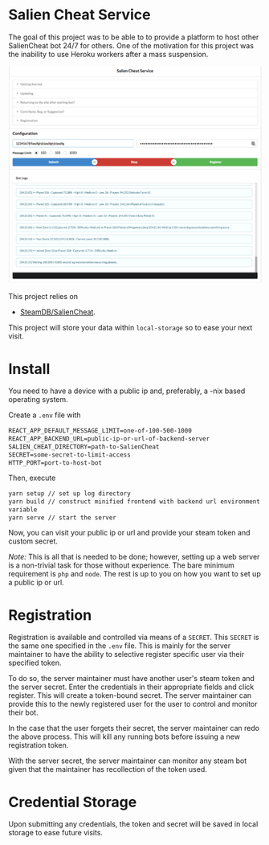# Salien Cheat Service
The goal of this project was to be able to to provide a platform to host
other SalienCheat bot 24/7 for others. One of the motivation for this
project was the inability to use Heroku workers after a mass suspension.

![DemoImage](https://raw.githubusercontent.com/lamdaV/SalienCheatService/master/demo.png?token=AK60HfKg-GoEmDjHuU2eze3wj7A5HcKaks5bQf0ywA%3D%3D)

This project relies on
- [SteamDB/SalienCheat](https://github.com/SteamDatabase/SalienCheat).

This project will store your data within `local-storage` so to ease your next
visit.

# Install
You need to have a device with a public ip and, preferably, a -nix based
operating system.

Create a `.env` file with
```
REACT_APP_DEFAULT_MESSAGE_LIMIT=one-of-100-500-1000
REACT_APP_BACKEND_URL=public-ip-or-url-of-backend-server
SALIEN_CHEAT_DIRECTORY=path-to-SalienCheat
SECRET=some-secret-to-limit-access
HTTP_PORT=port-to-host-bot
```

Then, execute
```
yarn setup // set up log directory
yarn build // construct minified frontend with backend url environment variable
yarn serve // start the server
```

Now, you can visit your public ip or url and provide your steam token
and custom secret.

*Note:* This is all that is needed to be done; however, setting up a web server
is a non-trivial task for those without experience. The bare minimum requirement
is `php` and `node`. The rest is up to you on how you want to set up a public ip
or url.

# Registration
Registration is available and controlled via means of a `SECRET`. This `SECRET`
is the same one specified in the `.env` file. This is mainly for the server
maintainer to have the ability to selective register specific user via their
specified token.

To do so, the server maintainer must have another user's steam token and the
server secret. Enter the credentials in their appropriate fields and click
register. This will create a token-bound secret. The server maintainer can
provide this to the newly registered user for the user to control and monitor
their bot.

In the case that the user forgets their secret, the server maintainer can redo
the above process. This will kill any running bots before issuing a new
registration token.

With the server secret, the server maintainer can monitor any steam bot given
that the maintainer has recollection of the token used.

# Credential Storage
Upon submitting any credentials, the token and secret will be saved in
local storage to ease future visits.
